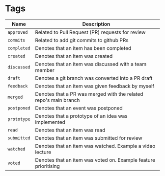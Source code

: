 # Tags

| Name        | Description                                                      |
| ----------- | ---------------------------------------------------------------- |
| `approved`  | Related to Pull Request (PR) requests for review                 |
| `commits`   | Related to add git commits to github PRs                         |
| `completed` | Denotes that an item has been completed                          |
| `created`   | Denotes that an item was created                                 |
| `discussed` | Denotes that an item was discussed with a team member            | 
| `draft`     | Denotes a git branch was converted into a PR draft               |
| `feedback`  | Denotes that an item was given feedback by myself                |
| `merged`    | Denotes that a PR was merged with the related repo's main branch |
| `postponed` | Denotes that an event was postponed                              |
| `prototype` | Denotes that a prototype of an idea was implemented              |
| `read`      | Denotes that an item was read                                    |
| `submitted` | Denotes that an item was submitted for review                    |
| `watched`   | Denotes that an item was watched. Example a video lecture        |
| `voted`     | Denotes that an item was voted on. Example feature prioritising  |